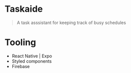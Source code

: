 # Taskaide

> A task asssistant for keeping track of busy schedules

# Tooling

- React Native | Expo
- Styled components
- Firebase
